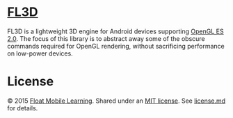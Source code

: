 # [FL3D](https://github.com/floatlearning/fl3d)

FL3D is a lightweight 3D engine for Android devices supporting [OpenGL ES 2.0](https://www.khronos.org/opengles/2_X/). The focus of this library is to abstract away some of the obscure commands required for OpenGL rendering, without sacrificing performance on low-power devices.

# License

&copy; 2015 [Float Mobile Learning](http://floatlearning.com/). Shared under an [MIT license](https://en.wikipedia.org/wiki/MIT_License). See [license.md](./license.md) for details.
